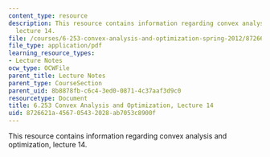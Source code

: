 ```yaml
---
content_type: resource
description: This resource contains information regarding convex analysis and optimization,
  lecture 14.
file: /courses/6-253-convex-analysis-and-optimization-spring-2012/8726621a456705432028ab7053c8900f_MIT6_253S12_lec14.pdf
file_type: application/pdf
learning_resource_types:
- Lecture Notes
ocw_type: OCWFile
parent_title: Lecture Notes
parent_type: CourseSection
parent_uid: 8b8878fb-c6c4-3ed0-0871-4c37aaf3d9c0
resourcetype: Document
title: 6.253 Convex Analysis and Optimization, Lecture 14
uid: 8726621a-4567-0543-2028-ab7053c8900f
---
```

This resource contains information regarding convex analysis and optimization, lecture 14.

